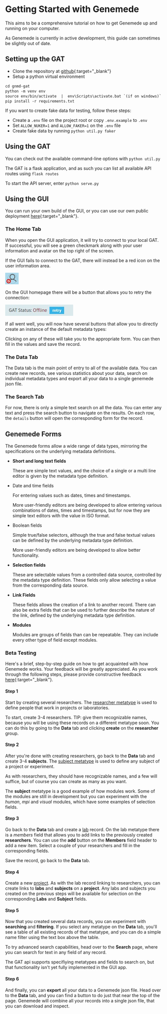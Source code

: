 # Getting Started with Genemede
This aims to be a comprehensive tutorial on how to get Genemede up and running on your computer.

<div class="gnmd-warningbox">
As Genemede is currently in active development, this guide can sometimes be slightly out of date.
</div>

## Setting up the GAT

- Clone the repository at [github](https://github.com/genemede/gnmd-gat){:target="_blank"}
- Setup a python virtual environment
```
cd gnmd-gat
python -m venv env
source env/bin/activate  |  env\Scripts\activate.bat `(if on windows)`
pip install -r requirements.txt
```

If you want to create fake data for testing, follow these steps:

- Create a `.env` file on the project root or copy `.env.example` to `.env`
- Set `ALLOW_NUKER=1` and `ALLOW_FAKER=1` on the `.env` file
- Create fake data by running `python util.py faker`


## Using the GAT

You can check out the available command-line options with ```python util.py```

The GAT is a flask application, and as such you can list all available API routes using ```flask routes```

To start the API server, enter ```python serve.py```

## Using the GUI

You can run your own build of the GUI, or you can use our own public deployment [here](https://genemede.github.io/gnmd-gui/){:target="_blank"}.

### The Home Tab
<!-- ![Home Tab](/img/home_tab.jpg) -->

When you open the GUI application, it will try to connect to your local GAT. If successful, you will see a green checkmark along with your user information and avatar on the top right of the screen.

If the GUI fails to connect to the GAT, there will instead be a red icon on the user information area.

![GAT connection unsuccessful](img/gat_error.jpg)

On the GUI homepage there will be a button that allows you to retry the connection:

![GAT status offline](img/gat_retry.jpg)

If all went well, you will now have several buttons that allow you to directly create an instance of the default metadata types:

<!-- ![Create Buttons](/img/hp_create_buttons.jpg) -->

Clicking on any of these will take you to the appropriate form. You can then fill in the values and save the record.

### The Data Tab

<!-- ![Data Manage Tab](/img/data_tab.jpg) -->

The Data tab is the main point of entry to all of the available data. You can create new records, see various statistics about your data, search on individual metadata types and export all your data to a single genemede json file.

<!-- ![Metatypes Tab](/img/data_manage.jpg) -->

### The Search Tab

For now, there is only a simple text search on all the data. You can enter any text and press the search button to navigate on the results. On each row, the ```details``` button will open the corresponding form for the record.

## Genemede Forms

The Genemede forms allow a wide range of data types, mirroring the specifications on the underlying metadata definitions.

- **Short and long text fields**

    These are simple text values, and the choice of a single or a multi line editor is given by the metadata type definition.

- Date and time fields

    For entering values such as dates, times and timestamps.
    <div class="gnmd-warningbox">
    More user-friendly editors are being developed to allow entering various combinations of dates, times and timestamps, but for now they are simple text editors with the value in ISO format.
    </div>

- Boolean fields

    Simple true/false selectors, although the true and false textual values can be defined by the underlying metadata type definition.
    <div class="gnmd-warningbox">
    More user-friendly editors are being developed to allow better functionality.
    </div>

- **Selection fields**

    These are selectable values from a controlled data source, controlled by the metadata type definition. These fields only allow selecting a value from the corresponding data source.

- **Link Fields**

    These fields allows the creation of a link to another record. There can also be extra fields that can be used to further describe the nature of the link, defined by the underlying metadata type definition.

- **Modules**

    Modules are groups of fields than can be repeatable. They can include every other type of field except modules.

### Beta Testing

Here's a brief, step-by-step guide on how to get acquainted with how Genemede works. Your feedback will be greatly appreciated. As you work through the following steps, please provide constructive feedback [here](https://docs.google.com/forms/d/e/1FAIpQLSfcMm_OzRvExRklsAAwtK8ZYl7V0SfotlKADcUWsDFnPgEeCw/viewform){:target="_blank"}.

#### Step 1

Start by creating several researchers. The [researcher metatype](reference/mtypes/researcher.md) is used to define people that work in projects or laboratories.

To start, create 3-4 researchers. TIP: give them recognizable names, because you will be using these records on a different metatype soon. You can do this by going to the **Data** tab and clicking **create** on the **researcher** group.

#### Step 2

After you're done with creating researchers, go back to the **Data** tab and create 3-4 **subjects**. The [subject metatype](reference/mtypes/subject.md) is used to define any subject of a project or experiment.

As with researchers, they should have recognizable names, and a few will suffice, but of course you can create as many as you want.

The **subject** metatype is a good example of how modules work. Some of the modules are still in development but you can experiment with the *human*, *mpi* and *visual* modules, which have some examples of selection fields.

#### Step 3

Go back to the **Data** tab and create a [lab](reference/mtypes/lab.md) record. On the lab metatype there is a *members* field that allows you to add links to the previously created **researchers**. You can use the **add** button on the **Members** field header to add a new item. Select a couple of your researchers and fill in the corresponding fields.

Save the record, go back to the **Data** tab.

#### Step 4

Create a new [project](reference/mtypes/project.md). As with the lab record linking to researchers, you can create links to **labs** and **subjects** on a **project**. Any labs and subjects you created on the previous steps will be available for selection on the corresponding **Labs** and **Subject** fields.

#### Step 5

Now that you created several data records, you can experiment with **searching** and **filtering**. If you select any metatype on the **Data** tab, you'll see a table of all existing records of that metatype, and you can do a simple name filter using the text box above the table.

To try advanced search capabilities, head over to the **Search** page, where you can search for text in any field of any record.

<div class="gnmd-infobox">
The GAT api supports specifiying metatypes and fields to search on, but that functionality isn't yet fully implemented in the GUI app.
</div>

#### Step 6

And finally, you can **export** all your data to a Genemede json file. Head over to the **Data** tab, and you can find a button to do just that near the top of the page. Genemede will combine all your records into a single json file, that you can download and inspect.
